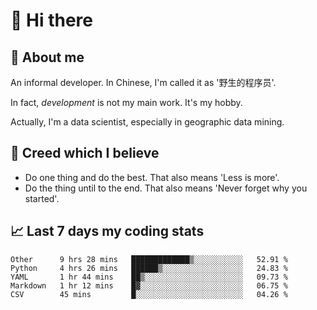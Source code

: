 # 👋 Hi there

## :speech_balloon: About me

An informal developer. In Chinese, I'm called it as '野生的程序员'.

In fact, _development_ is not my main work. It's my hobby.

Actually, I'm a data scientist, especially in geographic data mining.

## :see_no_evil: Creed which I believe

- Do one thing and do the best. That also means 'Less is more'.
- Do the thing until to the end. That also means 'Never forget why you started'.

## :chart_with_upwards_trend: Last 7 days my coding stats

<!--START_SECTION:waka-->
```text
Other      9 hrs 28 mins   █████████████▒░░░░░░░░░░░   52.91 % 
Python     4 hrs 26 mins   ██████▒░░░░░░░░░░░░░░░░░░   24.83 % 
YAML       1 hr 44 mins    ██▒░░░░░░░░░░░░░░░░░░░░░░   09.73 % 
Markdown   1 hr 12 mins    █▓░░░░░░░░░░░░░░░░░░░░░░░   06.75 % 
CSV        45 mins         █░░░░░░░░░░░░░░░░░░░░░░░░   04.26 % 
```
<!--END_SECTION:waka-->
